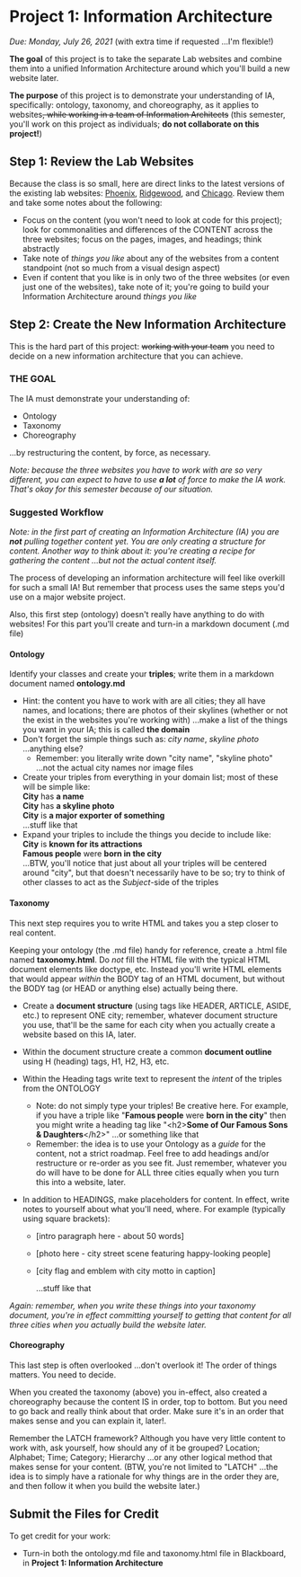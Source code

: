 # Project 1: Information Architecture

*Due: Monday, July 26, 2021* (with extra time if requested ...I'm flexible!)

**The goal** of this project is to take the separate Lab websites and combine them into a unified Information Architecture around which you'll build a new website later.

**The purpose** of this project is to demonstrate your understanding of IA, specifically: ontology, taxonomy, and choreography, as it applies to websites<s>, while working in a team of Information Architects</s> (this semester, you'll work on this project as individuals; **do not collaborate on this project!**)

## Step 1: Review the Lab Websites

Because the class is so small, here are direct links to the latest versions of the existing lab websites: [Phoenix](https://csc174.org/lab06/kwong25/), [Ridgewood](https://csc174.org/lab06/mleone10/), and [Chicago](https://csc174.org/lab06/mprice21/). Review them and take some notes about the following:

- Focus on the content (you won't need to look at code for this project); look for commonalities and differences of the CONTENT across the three websites; focus on the pages, images, and headings; think abstractly
- Take note of *things you like* about any of the websites from a content standpoint (not so much from a visual design aspect)
- Even if content that you like is in only two of the three websites (or even just one of the websites), take note of it; you're going to build your Information Architecture around *things you like*

## Step 2: Create the New Information Architecture

This is the hard part of this project: <s>working with your team</s> you need to decide on a new information architecture that you can achieve.

### THE GOAL

The IA must demonstrate your understanding of:

- Ontology
- Taxonomy
- Choreography

...by restructuring the content, by force, as necessary.  

*Note: because the three websites you have to work with are so very different, you can expect to have to use **a lot** of force to make the IA work.  That's okay for this semester because of our situation.*

### Suggested Workflow

*Note: in the first part of creating an Information Architecture (IA) you are **not** pulling together content yet.  You are only creating a structure for content.  Another way to think about it: you're creating a recipe for gathering the content ...but not the actual content itself.*

The process of developing an information architecture will feel like overkill for such a small IA!  But remember that process uses the same steps you'd use on a major website project.

Also, this first step (ontology) doesn't really have anything to do with websites!  For this part you'll create and turn-in a markdown document (.md file)

#### Ontology

Identify your classes and create your **triples**; write them in a markdown document named **ontology.md**

- Hint: the content you have to work with are all cities; they all have names, and locations; there are photos of their skylines (whether or not the exist in the websites you're working with) ...make a list of the things you want in your IA; this is called **the domain**
- Don't forget the simple things such as: *city name*, *skyline photo* ...anything else?
  - Remember: you literally write down "city name", "skyline photo" ...not the actual city names nor image files
- Create your triples from everything in your domain list; most of these will be simple like:<br>**City** has **a name**<br>**City** has **a skyline photo**<br>**City** is **a major exporter of something**<br>...stuff like that
- Expand your triples to include the things you decide to include like:<br>**City** is **known for its attractions**<br>**Famous people** were **born in the city**<br>...BTW, you'll notice that just about all your triples will be centered around "city", but that doesn't necessarily have to be so; try to think of other classes to act as the *Subject*-side of the triples

#### Taxonomy 

This next step requires you to write HTML and takes you a step closer to real content. 

Keeping your ontology (the .md file) handy for reference, create a .html file named **taxonomy.html**.  Do *not* fill the HTML file with the typical HTML document elements like doctype, etc.  Instead you'll write HTML elements that would appear *within* the BODY tag of an HTML document, but without the BODY tag (or HEAD or anything else) actually being there.

- Create a  **document structure** (using tags like HEADER, ARTICLE, ASIDE, etc.) to represent ONE city; remember, whatever document structure you use, that'll be the same for each city when you actually create a website based on this IA, later.

- Within the document structure create a common **document outline** using H (heading) tags, H1, H2, H3, etc.  

- Within the Heading tags write text to represent the *intent* of the triples from the ONTOLOGY

  - Note: do not simply type your triples!  Be creative here.  For example, if you have a triple like "**Famous people** were **born in the city**" then you might write a heading tag like "\<h2>**Some of Our Famous Sons & Daughters**\</h2>" ...or something like that
  - Remember: the idea is to use your Ontology as a *guide* for the content, not a strict roadmap.  Feel free to add headings and/or restructure or re-order as you see fit.  Just remember, whatever you do will have to be done for ALL three cities equally when you turn this into a website, later.

- In addition to HEADINGS, make placeholders for content.  In effect, write notes to yourself about what you'll need, where.  For example (typically using square brackets):

  - [intro paragraph here - about 50 words]

  - [photo here - city street scene featuring happy-looking people]

  - [city flag and emblem with city motto in caption]

    ...stuff like that

*Again: remember, when you write these things into your taxonomy document, you're in effect committing yourself to getting that content for all three cities when you actually build the website later.*

#### Choreography

This last step is often overlooked ...don't overlook it!  The order of things matters.  You need to decide.

When you created the taxonomy (above) you in-effect, also created a choreography because the content IS in order, top to bottom.  But you need to go back and really think about that order.  Make sure it's in an order that makes sense and you can explain it, later!.

Remember the LATCH framework?  Although you have very little content to work with, ask yourself, how should any of it be grouped?  Location; Alphabet; Time; Category; Hierarchy ...or any other logical method that makes sense for your content.  (BTW, you're not limited to "LATCH" ...the idea is to simply have a rationale for why things are in the order they are, and then follow it when you build the website later.)

## Submit the Files for Credit

To get credit for your work:

- Turn-in both the ontology.md file and taxonomy.html file in Blackboard, in **Project 1: Information Architecture**
